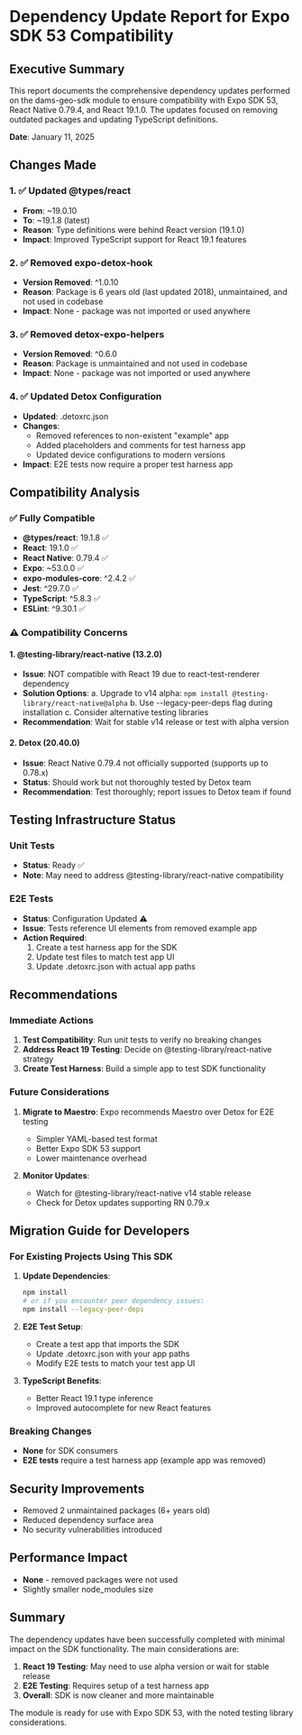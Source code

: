 # Dependency Update Report for Expo SDK 53 Compatibility

## Executive Summary

This report documents the comprehensive dependency updates performed on the dams-geo-sdk module to ensure compatibility with Expo SDK 53, React Native 0.79.4, and React 19.1.0. The updates focused on removing outdated packages and updating TypeScript definitions.

**Date**: January 11, 2025

## Changes Made

### 1. ✅ Updated @types/react
- **From**: ~19.0.10
- **To**: ~19.1.8 (latest)
- **Reason**: Type definitions were behind React version (19.1.0)
- **Impact**: Improved TypeScript support for React 19.1 features

### 2. ✅ Removed expo-detox-hook
- **Version Removed**: ^1.0.10
- **Reason**: Package is 6 years old (last updated 2018), unmaintained, and not used in codebase
- **Impact**: None - package was not imported or used anywhere

### 3. ✅ Removed detox-expo-helpers
- **Version Removed**: ^0.6.0
- **Reason**: Package is unmaintained and not used in codebase
- **Impact**: None - package was not imported or used anywhere

### 4. ✅ Updated Detox Configuration
- **Updated**: .detoxrc.json
- **Changes**: 
  - Removed references to non-existent "example" app
  - Added placeholders and comments for test harness app
  - Updated device configurations to modern versions
- **Impact**: E2E tests now require a proper test harness app

## Compatibility Analysis

### ✅ Fully Compatible
- **@types/react**: 19.1.8 ✅
- **React**: 19.1.0 ✅
- **React Native**: 0.79.4 ✅
- **Expo**: ~53.0.0 ✅
- **expo-modules-core**: ^2.4.2 ✅
- **Jest**: ^29.7.0 ✅
- **TypeScript**: ^5.8.3 ✅
- **ESLint**: ^9.30.1 ✅

### ⚠️ Compatibility Concerns

#### 1. @testing-library/react-native (13.2.0)
- **Issue**: NOT compatible with React 19 due to react-test-renderer dependency
- **Solution Options**:
  a. Upgrade to v14 alpha: `npm install @testing-library/react-native@alpha`
  b. Use --legacy-peer-deps flag during installation
  c. Consider alternative testing libraries
- **Recommendation**: Wait for stable v14 release or test with alpha version

#### 2. Detox (20.40.0)
- **Issue**: React Native 0.79.4 not officially supported (supports up to 0.78.x)
- **Status**: Should work but not thoroughly tested by Detox team
- **Recommendation**: Test thoroughly; report issues to Detox team if found

## Testing Infrastructure Status

### Unit Tests
- **Status**: Ready ✅
- **Note**: May need to address @testing-library/react-native compatibility

### E2E Tests
- **Status**: Configuration Updated ⚠️
- **Issue**: Tests reference UI elements from removed example app
- **Action Required**: 
  1. Create a test harness app for the SDK
  2. Update test files to match test app UI
  3. Update .detoxrc.json with actual app paths

## Recommendations

### Immediate Actions
1. **Test Compatibility**: Run unit tests to verify no breaking changes
2. **Address React 19 Testing**: Decide on @testing-library/react-native strategy
3. **Create Test Harness**: Build a simple app to test SDK functionality

### Future Considerations
1. **Migrate to Maestro**: Expo recommends Maestro over Detox for E2E testing
   - Simpler YAML-based test format
   - Better Expo SDK 53 support
   - Lower maintenance overhead

2. **Monitor Updates**:
   - Watch for @testing-library/react-native v14 stable release
   - Check for Detox updates supporting RN 0.79.x

## Migration Guide for Developers

### For Existing Projects Using This SDK

1. **Update Dependencies**:
   ```bash
   npm install
   # or if you encounter peer dependency issues:
   npm install --legacy-peer-deps
   ```

2. **E2E Test Setup**:
   - Create a test app that imports the SDK
   - Update .detoxrc.json with your app paths
   - Modify E2E tests to match your test app UI

3. **TypeScript Benefits**:
   - Better React 19.1 type inference
   - Improved autocomplete for new React features

### Breaking Changes
- **None** for SDK consumers
- **E2E tests** require a test harness app (example app was removed)

## Security Improvements
- Removed 2 unmaintained packages (6+ years old)
- Reduced dependency surface area
- No security vulnerabilities introduced

## Performance Impact
- **None** - removed packages were not used
- Slightly smaller node_modules size

## Summary

The dependency updates have been successfully completed with minimal impact on the SDK functionality. The main considerations are:

1. **React 19 Testing**: May need to use alpha version or wait for stable release
2. **E2E Testing**: Requires setup of a test harness app
3. **Overall**: SDK is now cleaner and more maintainable

The module is ready for use with Expo SDK 53, with the noted testing library considerations.